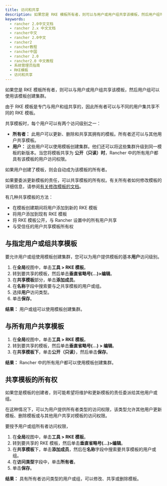 ```yaml
---
title: 访问和共享
description: 如果您是 RKE 模板所有者，则可以与用户或用户组共享该模板，然后用户组可以使用该模板创建集群。由于 RKE 模板是专门与用户和组共享的，因此所有者可以与不同的用户集共享不同的 RKE 模板。共享模板时，每个用户可以有两个访问级别之一：所有者： 此用户可以更新、删除和共享其拥有的模板。所有者还可以与其他用户共享模板；用户： 这些用户可以使用模板创建集群。他们还可以将这些集群升级到同一模板的新版本。当您将模板共享为 公开（只读）时，Rancher 中的所有用户都具有该模板的用户访问权限。
keywords:
  - rancher 2.0中文文档
  - rancher 2.x 中文文档
  - rancher中文
  - rancher 2.0中文
  - rancher2
  - rancher教程
  - rancher中国
  - rancher 2.0
  - rancher2.0 中文教程
  - 系统管理员指南
  - RKE模板
  - 访问和共享
---
```


如果您是 RKE 模板所有者，则可以与用户或用户组共享该模板，然后用户组可以使用该模板创建集群。

由于 RKE 模板是专门与用户和组共享的，因此所有者可以与不同的用户集共享不同的 RKE 模板。

共享模板时，每个用户可以有两个访问级别之一：

- **所有者：** 此用户可以更新、删除和共享其拥有的模板。所有者还可以与其他用户共享模板。
- **用户：** 这些用户可以使用模板创建集群。他们还可以将这些集群升级到同一模板的新版本。当您将模板共享为 **公开（只读）时**，Rancher 中的所有用户都具有该模板的用户访问权限。

如果用户创建了模板，则会自动成为该模板的所有者。

如果要委派更新模板的责任，可以共享模板的所有权。有关所有者如何修改模板的详细信息，请参阅[有关修改模板的文档](/docs/admin-settings/rke-templates/creating-and-revising/_index)。

有几种共享模板的方法：

- 在模板创建期间将用户添加到新的 RKE 模板
- 将用户添加到现有 RKE 模板
- 将 RKE 模板公开，与 Rancher 设置中的所有用户共享
- 与受信任的用户共享模板所有权

## 与指定用户或组共享模板

要允许用户或组使用模板创建集群，您可以为用户提供模板的基本**用户**访问级别。

1. 在**全局**视图中，单击**工具 > RKE 模板**。
1. 转到要共享的模板，然后单击**垂直省略号(…)>编辑**。
1. 在**共享模板**部分，单击**添加成员**。
1. 在**名称**字段中搜索要与之共享模板的用户或组。
1. 选择**用户**访问类型。
1. 单击**保存**。

**结果：** 用户或组可以使用模板创建集群。

## 与所有用户共享模板

1. 在**全局**视图中，单击**工具 > RKE 模板**。
1. 转到要共享的模板，然后单击**垂直省略号(…) > 编辑**。
1. 在**共享模板下**，单击**公开（只读）**，然后单击**保存**。

**结果：** Rancher 中的所有用户都可以使用模板创建集群。

## 共享模板的所有权

如果您是模板的创建者，则可能希望将维护和更新模板的责任委派给其他用户或组。

在这种情况下，可以为用户提供所有者类型的访问权限，该类型允许其他用户更新模板、删除模板或与其他用户共享对模板的访问权限。

要授予用户或组所有者访问权限，

1. 在**全局**视图中，单击**工具 > RKE 模板**。
1. 转到要共享的 RKE 模板，然后单击**垂直省略号(…)>编辑**。
1. 在**共享模板**下，单击**添加成员**，然后在**名称**字段中搜索要共享模板的用户或组。
1. 在**访问类型**字段中，单击**所有者**。
1. 单击**保存**。

**结果：** 具有所有者访问类型的用户或组，可以修改、共享或删除模板。
